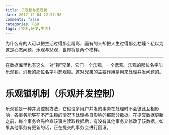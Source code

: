 ```yaml
---
title: 乐观锁与悲观锁
date: 2017-12-04 22:57:58
comments: false
categories: R&D
tags: [技术,研发,生活]
---
```

为什么有的人可以把生活过得那么精彩，而有的人却把人生过得那么枯燥？私以为这是心态问题，乐观与悲观，世界将是两个模样。  

---
在数据库里也有这么一对“锁”兄弟，它们一个乐观，一个悲观。乐观的那位名字叫乐观锁，消极的那位名字叫悲观锁。这对兄弟的主要作用是用来处理并发问题的。  
# 乐观锁机制（乐观并发控制）  
乐观锁是一种并发控制方法，它假设多用户并发的事务在处理时不会彼此互相影响，各事务能够在不产生锁的情况下处理各自影响的那部分数据。在提交数据更新之前，每个事务会先检查该事务读取数据后，有没有其他事务又修改了该数据。如果其他事务有更新的话，正在提交的事务会进行回滚。